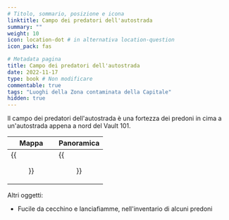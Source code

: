 ```yaml
---
# Titolo, sommario, posizione e icona
linktitle: Campo dei predatori dell'autostrada
summary: ""
weight: 10
icon: location-dot # in alternativa location-question
icon_pack: fas

# Metadata pagina
title: Campo dei predatori dell'autostrada
date: 2022-11-17
type: book # Non modificare
commentable: true
tags: "Luoghi della Zona contaminata della Capitale"
hidden: true
---
```





Il campo dei predatori dell'autostrada è una fortezza dei predoni in cima a un'autostrada appena a nord del Vault 101.

| Mappa                                      | Panoramica                             |
| ------------------------------------------ | -------------------------------------- |
| {{<figure src="Raider_highway_loc.webp">}} | {{<figure src="Raider_highway.webp">}} |



Altri oggetti:
- Fucile da cecchino e lanciafiamme, nell'inventario di alcuni predoni
